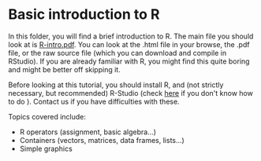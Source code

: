 # Basic introduction to R

In this folder, you will find a brief introduction to R.
The main file you should look at is [R-intro.pdf](https://github.com/timotheenivalis/Rcode-Stats-Bubbles/blob/master/01.IntroToR/R-intro.pdf). You can look at the .html file in your browse, the .pdf file, or the raw source file (which you can download and compile in RStudio).
If you are already familiar with R, you might find this quite boring and might be better off skipping it.

Before looking at this tutorial, you should install R, and (not strictly necessary, but recommended) R-Studio (check [here](https://github.com/timotheenivalis/Rcode-Stats-Bubbles/tree/master/00.Install) if you don't know how to do ).
Contact us if you have difficulties with these.

Topics covered include:
* R operators (assignment, basic algebra...)
* Containers (vectors, matrices, data frames, lists...)
* Simple graphics
